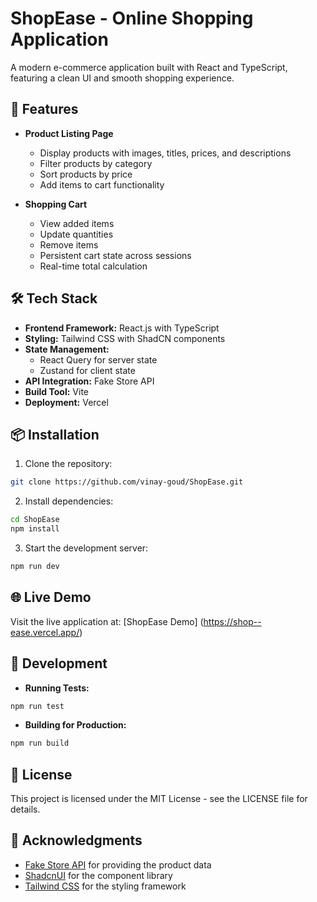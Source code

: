 # ShopEase - Online Shopping Application

A modern e-commerce application built with React and TypeScript, featuring a clean UI and smooth shopping experience.

## 🚀 Features

- **Product Listing Page**

  - Display products with images, titles, prices, and descriptions
  - Filter products by category
  - Sort products by price
  - Add items to cart functionality

- **Shopping Cart**
  - View added items
  - Update quantities
  - Remove items
  - Persistent cart state across sessions
  - Real-time total calculation

## 🛠️ Tech Stack

- **Frontend Framework:** React.js with TypeScript
- **Styling:** Tailwind CSS with ShadCN components
- **State Management:**
  - React Query for server state
  - Zustand for client state
- **API Integration:** Fake Store API
- **Build Tool:** Vite
- **Deployment:** Vercel

## 📦 Installation

1. Clone the repository:

```bash
git clone https://github.com/vinay-goud/ShopEase.git
```

2. Install dependencies:

```bash
cd ShopEase
npm install
```

3. Start the development server:

```bash
npm run dev
```

## 🌐 Live Demo

Visit the live application at: [ShopEase Demo]
(https://shop--ease.vercel.app/)

## 🔧 Development

- **Running Tests:**

```bash
npm run test
```

- **Building for Production:**

```bash
npm run build
```

## 📄 License

This project is licensed under the MIT License - see the LICENSE file for details.

## 🙏 Acknowledgments

- [Fake Store API](https://fakestoreapi.com/) for providing the product data
- [ShadcnUI](https://ui.shadcn.com/) for the component library
- [Tailwind CSS](https://tailwindcss.com/) for the styling framework
